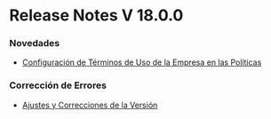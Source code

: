 # Release Notes V 18.0.0

### **Novedades**

* [Configuración de Términos de Uso de la Empresa en las Políticas](configuracion-de-terminos-de-uso-de-la-empresa-en-las-politicas.md)

### **Corrección de Errores**

* [Ajustes y Correcciones de la Versión](ajustes-y-correcciones-de-la-version.md)
